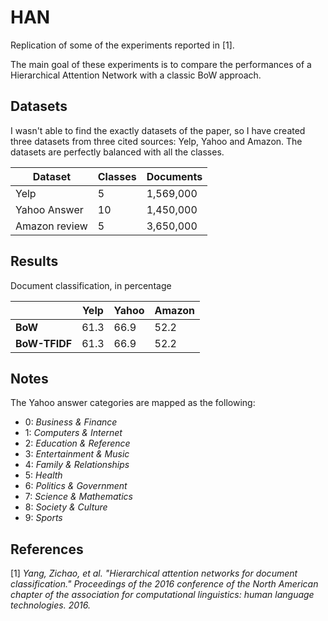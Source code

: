 # HAN

Replication of some of the experiments reported in [1].

The main goal of these experiments is to compare the performances of a Hierarchical Attention Network with a classic BoW approach.

## Datasets

I wasn't able to find the exactly datasets of the paper, so I have created three datasets from three cited sources: Yelp, Yahoo and Amazon. The datasets are perfectly balanced with all the classes.

|  **Dataset**  | **Classes** | **Documents** |
|---------------|-------------|---------------|
|     Yelp      |      5      |   1,569,000   |
| Yahoo Answer  |      10     |   1,450,000   |
| Amazon review |      5      |   3,650,000   |

## Results

Document classification, in percentage

|               | **Yelp** | **Yahoo** | **Amazon** |
|---------------|----------|-----------|------------|
| **BoW**       |   61.3   |   66.9    |    52.2    |
| **BoW-TFIDF** |   61.3   |   66.9    |    52.2    |

## Notes

The Yahoo answer categories are mapped as the following:

* 0: *Business & Finance*
* 1: *Computers & Internet*
* 2: *Education & Reference*
* 3: *Entertainment & Music*
* 4: *Family & Relationships*
* 5: *Health*
* 6: *Politics & Government*
* 7: *Science & Mathematics*
* 8: *Society & Culture*
* 9: *Sports*

## References

[1] *Yang, Zichao, et al. "Hierarchical attention networks for document classification." Proceedings of the 2016 conference of the North American chapter of the association for computational linguistics: human language technologies. 2016.*
